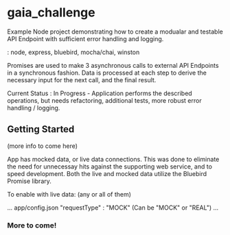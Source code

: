 # gaia_challenge

Example Node project demonstrating how to create a modualar and testable
API Endpoint with sufficient error handling and logging.

: node, express, bluebird, mocha/chai, winston

Promises are used to make 3 asynchronous calls to external API Endpoints 
in a synchronous fashion. Data is processed at each step to
derive the necessary input for the next call, and the final result.

Current Status : In Progress - Application performs the described operations,
but needs refactoring, additional tests, more robust error handling / logging. 

## Getting Started

(more info to come here)

App has mocked data, or live data connections.  This was done to eliminate 
the need for unnecessay hits against the supporting web service, and to speed
development.  Both the live and mocked data utilize the Bluebird Promise library.

To enable with live data: (any or all of them)

...
app/config.json 
            "requestType" : "MOCK" (Can be "MOCK" or "REAL")
...

### More to come!

<!--
### Prerequisites
(placeholder)

### Installing

(placeholder)

## Running the tests

(placeholder)

### Break down into end to end tests

(placeholder)

### And coding style tests

(placeholder)

## Deployment

(placeholder)

## Built With

* [Dropwizard](http://www.dropwizard.io/1.0.2/docs/) - The web framework used
* [Maven](https://maven.apache.org/) - Dependency Management
* [ROME](https://rometools.github.io/rome/) - Used to generate RSS Feeds

## Versioning

We use [SemVer](http://semver.org/) for versioning. For the versions available, see the [tags on this repository](https://github.com/your/project/tags). 

## Authors

* **Billie Thompson** - *Initial work* - [PurpleBooth](https://github.com/PurpleBooth)

See also the list of [contributors](https://github.com/your/project/contributors) who participated in this project.

## License

This project is licensed under the MIT License - see the [LICENSE.md](LICENSE.md) file for details

## Acknowledgments

* Hat tip to anyone who's code was used
* Inspiration
* etc
-->